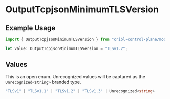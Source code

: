 # OutputTcpjsonMinimumTLSVersion

## Example Usage

```typescript
import { OutputTcpjsonMinimumTLSVersion } from "cribl-control-plane/models";

let value: OutputTcpjsonMinimumTLSVersion = "TLSv1.2";
```

## Values

This is an open enum. Unrecognized values will be captured as the `Unrecognized<string>` branded type.

```typescript
"TLSv1" | "TLSv1.1" | "TLSv1.2" | "TLSv1.3" | Unrecognized<string>
```
